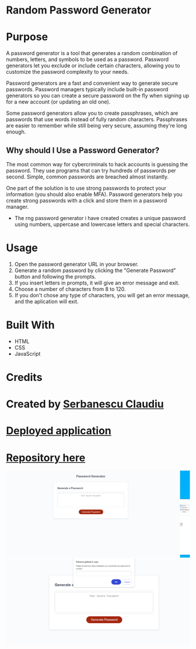 # Random Password Generator

# Purpose
A password generator is a tool that generates a random combination of numbers, letters, and symbols to be used as a password. Password generators let you exclude or include certain characters, allowing you to customize the password complexity to your needs. 

Password generators are a fast and convenient way to generate secure passwords. Password managers typically include built-in password generators so you can create a secure password on the fly when signing up for a new account (or updating an old one). 

Some password generators allow you to create passphrases, which are passwords that use words instead of fully random characters. Passphrases are easier to remember while still being very secure, assuming they're long enough. 

## Why should I Use a Password Generator?
The most common way for cybercriminals to hack accounts is guessing the password. They use programs that can try hundreds of passwords per second. Simple, common passwords are breached almost instantly.

One part of the solution is to use strong passwords to protect your information (you should also enable MFA). Password generators help you create strong passwords with a click and store them in a password manager. 
* The rng password generator i have created creates a unique password using numbers, uppercase and lowercase letters and special characters.
# Usage
1. Open the password generator URL in your browser.
2. Generate a random password by clicking the "Generate Password" button and following the prompts.
3. If you insert letters in prompts, it will give an error message and exit.
4. Choose a number of characters from 8 to 120.
5. If you don't chose any type of characters, you will get an error message, and the aplication will exit.

# Built With
* HTML
* CSS
* JavaScript

# Credits
# Created by [Serbanescu Claudiu](https://github.com/fishmon)

# [Deployed application](https://fishmon.github.io/GeneratePassword/)
# [Repository here](https://github.com/fishmon/GeneratePassword)
![Screenshot](./images/screenshot1.PNG)
![Prompt](./images/screenshot2.PNG)




